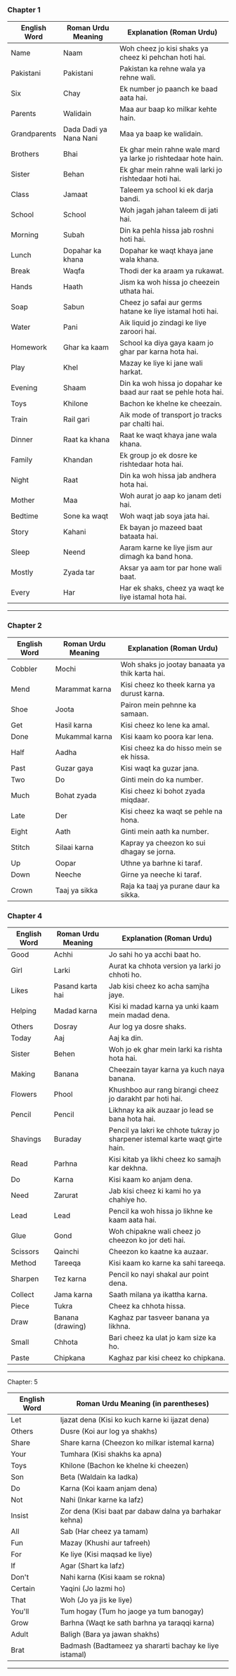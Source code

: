 ### Chapter 1

| **English Word**      | **Roman Urdu Meaning**           | **Explanation (Roman Urdu)**                        |
|-----------------------|-----------------------------------|-----------------------------------------------------|
| Name                  | Naam                             | Woh cheez jo kisi shaks ya cheez ki pehchan hoti hai. |
| Pakistani             | Pakistani                        | Pakistan ka rehne wala ya rehne wali.               |
| Six                   | Chay                             | Ek number jo paanch ke baad aata hai.               |
| Parents               | Walidain                         | Maa aur baap ko milkar kehte hain.                  |
| Grandparents          | Dada Dadi ya Nana Nani           | Maa ya baap ke walidain.                            |
| Brothers              | Bhai                             | Ek ghar mein rahne wale mard ya larke jo rishtedaar hote hain. |
| Sister                | Behan                            | Ek ghar mein rahne wali larki jo rishtedaar hoti hai. |
| Class                 | Jamaat                           | Taleem ya school ki ek darja bandi.                 |
| School                | School                           | Woh jagah jahan taleem di jati hai.                 |
| Morning               | Subah                            | Din ka pehla hissa jab roshni hoti hai.             |
| Lunch                 | Dopahar ka khana                 | Dopahar ke waqt khaya jane wala khana.              |
| Break                 | Waqfa                            | Thodi der ka araam ya rukawat.                      |
| Hands                 | Haath                            | Jism ka woh hissa jo cheezein uthata hai.           |
| Soap                  | Sabun                            | Cheez jo safai aur germs hatane ke liye istamal hoti hai. |
| Water                 | Pani                             | Aik liquid jo zindagi ke liye zaroori hai.          |
| Homework              | Ghar ka kaam                    | School ka diya gaya kaam jo ghar par karna hota hai. |
| Play                  | Khel                             | Mazay ke liye ki jane wali harkat.                  |
| Evening               | Shaam                            | Din ka woh hissa jo dopahar ke baad aur raat se pehle hota hai. |
| Toys                  | Khilone                          | Bachon ke khelne ke cheezain.                       |
| Train                 | Rail gari                        | Aik mode of transport jo tracks par chalti hai.     |
| Dinner                | Raat ka khana                    | Raat ke waqt khaya jane wala khana.                 |
| Family                | Khandan                          | Ek group jo ek dosre ke rishtedaar hota hai.        |
| Night                 | Raat                             | Din ka woh hissa jab andhera hota hai.              |
| Mother                | Maa                              | Woh aurat jo aap ko janam deti hai.                 |
| Bedtime               | Sone ka waqt                     | Woh waqt jab soya jata hai.                         |
| Story                 | Kahani                           | Ek bayan jo mazeed baat bataata hai.                |
| Sleep                 | Neend                            | Aaram karne ke liye jism aur dimagh ka band hona.   |
| Mostly                | Zyada tar                        | Aksar ya aam tor par hone wali baat.                |
| Every                 | Har                              | Har ek shaks, cheez ya waqt ke liye istamal hota hai. |

---

### Chapter 2

| **English Word**      | **Roman Urdu Meaning**           | **Explanation (Roman Urdu)**                        |
|-----------------------|-----------------------------------|-----------------------------------------------------|
| Cobbler               | Mochi                            | Woh shaks jo jootay banaata ya thik karta hai.      |
| Mend                  | Marammat karna                   | Kisi cheez ko theek karna ya durust karna.          |
| Shoe                  | Joota                            | Pairon mein pehnne ka samaan.                       |
| Get                   | Hasil karna                     | Kisi cheez ko lene ka amal.                         |
| Done                  | Mukammal karna                  | Kisi kaam ko poora kar lena.                        |
| Half                  | Aadha                            | Kisi cheez ka do hisso mein se ek hissa.            |
| Past                  | Guzar gaya                       | Kisi waqt ka guzar jana.                            |
| Two                   | Do                               | Ginti mein do ka number.                            |
| Much                  | Bohat zyada                     | Kisi cheez ki bohot zyada miqdaar.                  |
| Late                  | Der                              | Kisi cheez ka waqt se pehle na hona.                |
| Eight                 | Aath                             | Ginti mein aath ka number.                          |
| Stitch                | Silaai karna                    | Kapray ya cheezon ko sui dhagay se jorna.           |
| Up                    | Oopar                            | Uthne ya barhne ki taraf.                           |
| Down                  | Neeche                           | Girne ya neeche ki taraf.                           |
| Crown                 | Taaj ya sikka                   | Raja ka taaj ya purane daur ka sikka.               |


### Chapter 4

| **English Word** | **Roman Urdu Meaning** | **Explanation (Roman Urdu)**                                                                                                                                                                                     |
| ---------------- | ---------------------- | ---------------------------------------------------------------------------------------------------------------------------------------------------------------------------------------------------------------- |
| Good             | Achhi                  | Jo sahi ho ya acchi baat ho.                                                                                                                                                                                     |
| Girl             | Larki                  | Aurat ka chhota version ya larki jo chhoti ho.                                                                                                                                                                   |
| Likes            | Pasand karta hai       | Jab kisi cheez ko acha samjha jaye.                                                                                                                                                                              |
| Helping          | Madad karna            | Kisi ki madad karna ya unki kaam mein madad dena.                                                                                                                                                                |
| Others           | Dosray                 | Aur log ya dosre shaks.                                                                                                                                                                                          |
| Today            | Aaj                    | Aaj ka din.                                                                                                                                                                                                      |
| Sister           | Behen                  | Woh jo ek ghar mein larki ka rishta hota hai.                                                                                                                                                                    |
| Making           | Banana                 | Cheezain tayar karna ya kuch naya banana.                                                                                                                                                                        |
| Flowers          | Phool                  | Khushboo aur rang birangi cheez jo darakht par hoti hai.                                                                                                                                                         |
| Pencil           | Pencil                 | Likhnay ka aik auzaar jo lead se bana hota hai.                                                                                                                                                                  |
| Shavings         | Buraday                | Pencil ya lakri ke chhote tukray jo sharpener istemal karte waqt girte hain. |
| Read             | Parhna                 | Kisi kitab ya likhi cheez ko samajh kar dekhna.                                                                                                                                                                  |
| Do               | Karna                  | Kisi kaam ko anjam dena.                                                                                                                                                                                         |
| Need             | Zarurat                | Jab kisi cheez ki kami ho ya chahiye ho.                                                                                                                                                                         |
| Lead             | Lead                   | Pencil ka woh hissa jo likhne ke kaam aata hai.                                                                                                                                                                  |
| Glue             | Gond                   | Woh chipakne wali cheez jo cheezon ko jor deti hai.                                                                                                                                                              |
| Scissors         | Qainchi                | Cheezon ko kaatne ka auzaar.                                                                                                                                                                                     |
| Method           | Tareeqa                | Kisi kaam ko karne ka sahi tareeqa.                                                                                                                                                                              |
| Sharpen          | Tez karna              | Pencil ko nayi shakal aur point dena.                                                                                                                                                                            |
| Collect          | Jama karna             | Saath milana ya ikattha karna.                                                                                                                                                                                   |
| Piece            | Tukra                  | Cheez ka chhota hissa.                                                                                                                                                                                           |
| Draw             | Banana (drawing)       | Kaghaz par tasveer banana ya likhna.                                                                                                                                                                             |
| Small            | Chhota                 | Bari cheez ka ulat jo kam size ka ho.                                                                                                                                                                            |
| Paste            | Chipkana               | Kaghaz par kisi cheez ko chipkana.                                                                                                                                                                               |
---

Chapter: 5
  

| **English Word**      | **Roman Urdu Meaning (in parentheses)**                     |
|-----------------------|------------------------------------------------------       |
| Let                   | Ijazat dena (Kisi ko kuch karne ki ijazat dena)             |
| Others                | Dusre (Koi aur log ya shakhs)                               |
| Share                 | Share karna (Cheezon ko milkar istemal karna)              |
| Your                  | Tumhara (Kisi shakhs ka apna)                              |
| Toys                  | Khilone (Bachon ke khelne ki cheezen)                      |
| Son                   | Beta (Waldain ka ladka)                                    |
| Do                    | Karna (Koi kaam anjam dena)                                |
| Not                   | Nahi (Inkar karne ka lafz)                                 |
| Insist                | Zor dena (Kisi baat par dabaw dalna ya barhakar kehna)     |
| All                   | Sab (Har cheez ya tamam)                                   |
| Fun                   | Mazay (Khushi aur tafreeh)                                 |
| For                   | Ke liye (Kisi maqsad ke liye)                              |
| If                    | Agar (Shart ka lafz)                                       |
| Don't                 | Nahi karna (Kisi kaam se rokna)                            |
| Certain               | Yaqini (Jo lazmi ho)                                       |
| That                  | Woh (Jo ya jis ke liye)                                    |
| You'll                | Tum hogay (Tum ho jaoge ya tum banogay)                    |
| Grow                  | Barhna (Waqt ke sath barhna ya taraqqi karna)              |
| Adult                 | Baligh (Bara ya jawan shakhs)                              |
| Brat                  | Badmash (Badtameez ya shararti bachay ke liye istamal)     |

---

